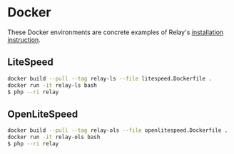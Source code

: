 # Docker

These Docker environments are concrete examples of Relay's [installation instruction](https://relay.so/docs/installation).

## LiteSpeed

```bash
docker build --pull --tag relay-ls --file litespeed.Dockerfile .
docker run -it relay-ls bash
$ php --ri relay
```

## OpenLiteSpeed

```bash
docker build --pull --tag relay-ols --file openlitespeed.Dockerfile .
docker run -it relay-ols bash
$ php --ri relay
```
